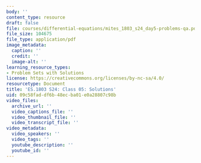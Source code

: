 ```yaml
---
body: ''
content_type: resource
draft: false
file: courses/differential-equations/mites_1803_s24_day5-problems-qa.pdf
file_size: 104675
file_type: application/pdf
image_metadata:
  caption: ''
  credit: ''
  image-alt: ''
learning_resource_types:
- Problem Sets with Solutions
license: https://creativecommons.org/licenses/by-nc-sa/4.0/
resourcetype: Document
title: 'ES.1803 S24: Class 05: Solutions'
uid: 09c58fad-df6b-48ec-ba01-e0a28807c98b
video_files:
  archive_url: ''
  video_captions_file: ''
  video_thumbnail_file: ''
  video_transcript_file: ''
video_metadata:
  video_speakers: ''
  video_tags: ''
  youtube_description: ''
  youtube_id: ''
---
```

